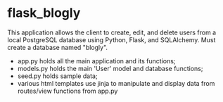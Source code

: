 # flask_blogly

This application allows the client to create, edit, and delete users from a local PostgreSQL database using Python, Flask, and SQLAlchemy. Must create a database named "blogly".

- app.py holds all the main application and its functions;
- models.py holds the main 'User' model and database functions;
- seed.py holds sample data;
- various html templates use jinja to manipulate and display data from routes/view functions from app.py

